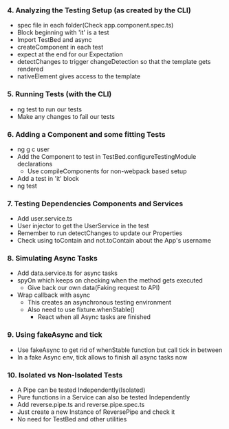 ### 4. Analyzing the Testing Setup (as created by the CLI)

* spec file in each folder(Check app.component.spec.ts)
* Block beginning with 'it' is a test
* Import TestBed and async
* createComponent in each test
* expect at the end for our Expectation
* detectChanges to trigger changeDetection so that the template gets rendered
* nativeElement gives access to the template

### 5. Running Tests (with the CLI)

* ng test to run our tests
* Make any changes to fail our tests

### 6. Adding a Component and some fitting Tests

* ng g c user
* Add the Component to test in TestBed.configureTestingModule declarations
  * Use compileComponents for non-webpack based setup
* Add a test in 'it' block
* ng test

### 7. Testing Dependencies Components and Services

* Add user.service.ts
* User injector to get the UserService in the test
* Remember to run detectChanges to update our Properties
* Check using toContain and not.toContain about the App's username

### 8. Simulating Async Tasks

* Add data.service.ts for async tasks
* spyOn which keeps on checking when the method gets executed
  * Give back our own data(Faking request to API)
* Wrap callback with async
  * This creates an asynchronous testing environment
  * Also need to use fixture.whenStable()
    * React when all Async tasks are finished

### 9. Using fakeAsync and tick

* Use fakeAsync to get rid of whenStable function but call tick in between
* In a fake Async env, tick allows to finish all async tasks now

### 10. Isolated vs Non-Isolated Tests

* A Pipe can be tested Independently(Isolated)
* Pure functions in a Service can also be tested Independently
* Add reverse.pipe.ts and reverse.pipe.spec.ts
* Just create a new Instance of ReversePipe and check it
* No need for TestBed and other utilities